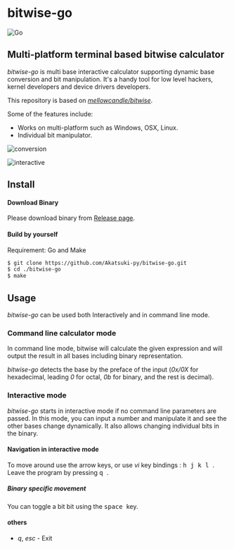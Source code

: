 # bitwise-go

![Go](https://github.com/Akatsuki-py/bitwise-go/workflows/Go/badge.svg)

## Multi-platform terminal based bitwise calculator

_bitwise-go_ is multi base interactive calculator supporting dynamic base conversion and bit manipulation.
It's a handy tool for low level hackers, kernel developers and device drivers developers.

This repository is based on [_mellowcandle/bitwise_](https://github.com/mellowcandle/bitwise).

Some of the features include:
* Works on multi-platform such as Windows, OSX, Linux.
* Individual bit manipulator.

![conversion](https://imgur.com/pcth8U0.png "Bitwise conversion")

![interactive](https://imgur.com/QI9BrHl.png "Bitwise interactive")

## Install

#### Download Binary

Please download binary from [Release page](https://github.com/Akatsuki-py/bitwise-go/releases).

#### Build by yourself

Requirement: Go and Make

```sh
$ git clone https://github.com/Akatsuki-py/bitwise-go.git
$ cd ./bitwise-go
$ make
```

## Usage
_bitwise-go_ can be used both Interactively and in command line mode.

### Command line calculator mode
In command line mode, bitwise will calculate the given expression and will output the result in all bases including binary representation.

_bitwise-go_ detects the base by the preface of the input (_0x/0X_ for hexadecimal, leading _0_ for octal, _0b_ for binary, and the rest is decimal).

### Interactive mode
_bitwise-go_ starts in interactive mode if no command line parameters are passed. In this mode, you can input a number and manipulate it and see the other bases change dynamically.
It also allows changing individual bits in the binary.

#### Navigation in interactive mode
To move around use the arrow keys, or use _vi_ key bindings : <kbd> h </kbd> <kbd> j </kbd> <kbd> k </kbd> <kbd> l </kbd>.
Leave the program by pressing <kbd> q </kbd>.

##### Binary specific movement
You can toggle a bit bit using the <kbd> space </kbd> key.

#### others
* _q_, _esc_ - Exit
